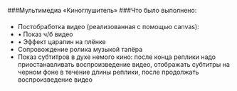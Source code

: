 ###Мультимедиа «Киноглушитель»
###Что было выполнено:
#### 
- Постобработка видео (реализованная с помощью canvas):
 - •	Показ ч/б видео
 - •	Эффект царапин на плёнке
- Сопровождение ролика музыкой тапёра
- Показ субтитров в духе немого кино: после конца реплики надо приостанавливать воспроизведение видео, отображать субтитры на черном фоне в течение длины реплики, после продолжать воспроизведение видео





